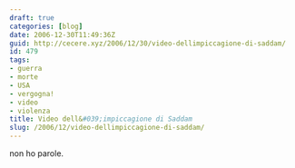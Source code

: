 ```yaml
---
draft: true
categories: [blog]
date: 2006-12-30T11:49:36Z
guid: http://cecere.xyz/2006/12/30/video-dellimpiccagione-di-saddam/
id: 479
tags:
- guerra
- morte
- USA
- vergogna!
- video
- violenza
title: Video dell&#039;impiccagione di Saddam
slug: /2006/12/video-dellimpiccagione-di-saddam/
---
```


non ho parole.